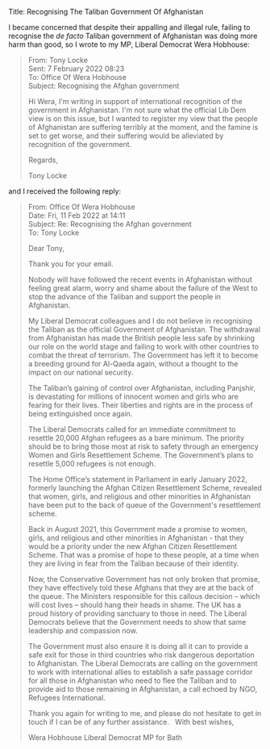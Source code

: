 Title: Recognising The Taliban Government Of Afghanistan

I became concerned that despite their appalling and illegal rule, failing to recognise
the <em>de facto</em> Taliban government of Afghanistan was doing more harm than good,
so I wrote to my MP, Liberal Democrat Wera Hobhouse:

> From: Tony Locke<br>
> Sent: 7 February 2022 08:23<br>
> To: Office Of Wera Hobhouse<br>
> Subject: Recognising the Afghan government<br>
>
> Hi Wera, I'm writing in support of international recognition of the
> government in Afghanistan. I'm not sure what the official Lib Dem view is
> on this issue, but I wanted to register my view that the people of
> Afghanistan are suffering terribly at the moment, and the famine is set to
> get worse, and their suffering would be alleviated by recognition of the
> government.
>
> Regards,
>
> Tony Locke 

and I received the following reply:

> From: Office Of Wera Hobhouse<br>
> Date: Fri, 11 Feb 2022 at 14:11<br>
> Subject: Re: Recognising the Afghan government<br>
> To: Tony Locke<br>
>
>
> Dear Tony,
>
> Thank you for your email.
>
> Nobody will have followed the recent events in Afghanistan without feeling great
> alarm, worry and shame about the failure of the West to stop the advance of the
> Taliban and support the people in Afghanistan.
>
> My Liberal Democrat colleagues and I do not believe in recognising the Taliban as the
> official Government of Afghanistan. The withdrawal from Afghanistan has made the
> British people less safe by shrinking our role on the world stage and failing to work
> with other countries to combat the threat of terrorism. The Government has left it to
> become a breeding ground for Al-Qaeda again, without a thought to the impact on our
> national security.
>
> The Taliban’s gaining of control over Afghanistan, including Panjshir, is devastating
> for millions of innocent women and girls who are fearing for their lives. Their
> liberties and rights are in the process of being extinguished once again.
>
> The Liberal Democrats called for an immediate commitment to resettle 20,000 Afghan
> refugees as a bare minimum. The priority should be to bring those most at risk to
> safety through an emergency Women and Girls Resettlement Scheme. The Government’s
> plans to resettle 5,000 refugees is not enough.
>
> The Home Office’s statement in Parliament in early January 2022, formerly launching
> the Afghan Citizen Resettlement Scheme, revealed that women, girls, and religious and
> other minorities in Afghanistan have been put to the back of queue of the
> Government's resettlement scheme.
>
> Back in August 2021, this Government made a promise to women, girls, and religious
> and other minorities in Afghanistan - that they would be a priority under the new
> Afghan Citizen Resettlement Scheme. That was a promise of hope to these people, at a
> time when they are living in fear from the Taliban because of their identity.
>
> Now, the Conservative Government has not only broken that promise, they have
> effectively told these Afghans that they are at the back of the queue. The Ministers
> responsible for this callous decision – which will cost lives – should hang their
> heads in shame. The UK has a proud history of providing sanctuary to those in need.
> The Liberal Democrats believe that the Government needs to show that same leadership
> and compassion now.
>
> The Government must also ensure it is doing all it can to provide a safe exit for
> those in third countries who risk dangerous deportation to Afghanistan. The Liberal
> Democrats are calling on the government to work with international allies to
> establish a safe passage corridor for all those in Afghanistan who need to flee the
> Taliban and to provide aid to those remaining in Afghanistan, a call echoed by NGO,
> Refugees International.
>
> Thank you again for writing to me, and please do not hesitate to get in touch if I
> can be of any further assistance.
> 
> With best wishes,
>
> Wera Hobhouse
> Liberal Democrat MP for Bath

